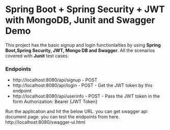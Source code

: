 # Spring Boot + Spring Security + JWT with MongoDB, Junit and Swagger Demo
This project has the basic signup and login functionlaities by using **Spring Boot,Spring Security, JWT, Mongo DB and Swagger**.
All the scenarios covered with **Junit** test cases.

### Endpoints
- http://localhost:8080/api/signup  - POST 
- http://localhost:8080/api/login  - POST - Get the JWT token by this endpoint
- http://localhost:8080/api/userinfo  - POST - Pass the JWT token in the form Authorization: Bearer {JWT Token}

 Run the application and hit the below URL. you can get swagger api document page. you can test the endpoints from here.
 http://localhost:8080/swagger-ui.html
